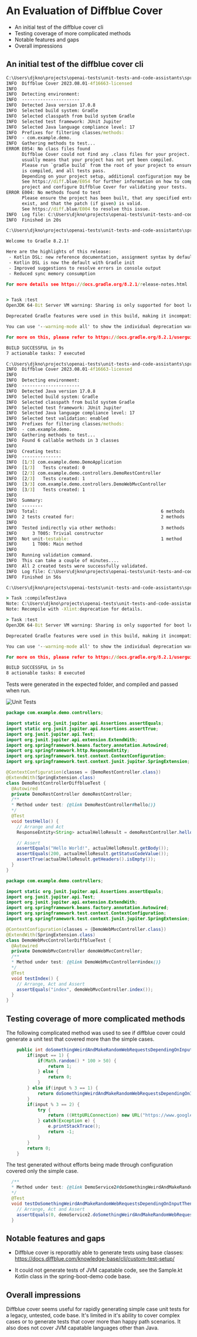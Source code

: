 
An Evaluation of Diffblue Cover
================================================

* An initial test of the diffblue cover cli
* Testing coverage of more complicated methods
* Notable features and gaps
* Overall impressions


An initial test of the diffblue cover cli
------------------------------------------------
```cmd
C:\Users\djkno\projects\openai-tests\unit-tests-and-code-assistants\spring-boot-demo>dcover create com.example.demo.
INFO  Diffblue Cover 2023.08.01-4f16663-licensed
INFO
INFO  Detecting environment:
INFO  ----------------------
INFO  Detected Java version 17.0.8
INFO  Selected build system: Gradle
INFO  Selected classpath from build system Gradle
INFO  Selected test framework: JUnit Jupiter
INFO  Selected Java language compliance level: 17
INFO  Prefixes for filtering classes/methods:
INFO  - com.example.demo.
INFO  Gathering methods to test...
ERROR E054: No class files found
      Diffblue Cover could not find any .class files for your project. This
      usually means that your project has not yet been compiled.
      Please run `gradle build` from the root of your project to ensure the project
      is compiled, and all tests pass.
      Depending on your project setup, additional configuration may be required.
      See https://diff.blue/E054 for further information on how to compile your
      project and configure Diffblue Cover for validating your tests.
ERROR E004: No methods found to test
      Please ensure the project has been built, that any specified entry points
      exist, and that the patch (if given) is valid.
      See https://diff.blue/E004 to resolve this issue.
INFO  Log file: C:\Users\djkno\projects\openai-tests\unit-tests-and-code-assistants\spring-boot-demo\.diffblue\log\user-20230816T133609.log
INFO  Finished in 20s
```


```cmd
C:\Users\djkno\projects\openai-tests\unit-tests-and-code-assistants\spring-boot-demo>gradlew build

Welcome to Gradle 8.2.1!

Here are the highlights of this release:
 - Kotlin DSL: new reference documentation, assignment syntax by default
 - Kotlin DSL is now the default with Gradle init
 - Improved suggestions to resolve errors in console output
 - Reduced sync memory consumption

For more details see https://docs.gradle.org/8.2.1/release-notes.html


> Task :test
OpenJDK 64-Bit Server VM warning: Sharing is only supported for boot loader classes because bootstrap classpath has been appended

Deprecated Gradle features were used in this build, making it incompatible with Gradle 9.0.

You can use '--warning-mode all' to show the individual deprecation warnings and determine if they come from your own scripts or plugins.

For more on this, please refer to https://docs.gradle.org/8.2.1/userguide/command_line_interface.html#sec:command_line_warnings in the Gradle documentation.

BUILD SUCCESSFUL in 9s
7 actionable tasks: 7 executed
```

```cmd
C:\Users\djkno\projects\openai-tests\unit-tests-and-code-assistants\spring-boot-demo>dcover create com.example.demo.
INFO  Diffblue Cover 2023.08.01-4f16663-licensed
INFO
INFO  Detecting environment:
INFO  ----------------------
INFO  Detected Java version 17.0.8
INFO  Selected build system: Gradle
INFO  Selected classpath from build system Gradle
INFO  Selected test framework: JUnit Jupiter
INFO  Selected Java language compliance level: 17
INFO  Selected test validation: enabled
INFO  Prefixes for filtering classes/methods:
INFO  - com.example.demo.
INFO  Gathering methods to test...
INFO  Found 6 callable methods in 3 classes
INFO
INFO  Creating tests:
INFO  ---------------
INFO  [1/3] com.example.demo.DemoApplication
INFO  [1/3]   Tests created: 0
INFO  [2/3] com.example.demo.controllers.DemoRestController
INFO  [2/3]   Tests created: 1
INFO  [3/3] com.example.demo.controllers.DemoWebMvcController
INFO  [3/3]   Tests created: 1
INFO
INFO  Summary:
INFO  --------
INFO  Total:                                               6 methods
INFO  2 tests created for:                                 2 methods
INFO
INFO  Tested indirectly via other methods:                 3 methods
INFO      3 T005: Trivial constructor
INFO  Not unit-testable:                                   1 method
INFO      1 T006: Main method
INFO
INFO  Running validation command.
INFO  This can take a couple of minutes....
INFO  All 2 created tests were successfully validated.
INFO  Log file: C:\Users\djkno\projects\openai-tests\unit-tests-and-code-assistants\spring-boot-demo\.diffblue\log\user-20230816T133911.log
INFO  Finished in 56s
```

```cmd
C:\Users\djkno\projects\openai-tests\unit-tests-and-code-assistants\spring-boot-demo>gradlew clean build test

> Task :compileTestJava
Note: C:\Users\djkno\projects\openai-tests\unit-tests-and-code-assistants\spring-boot-demo\src\test\java\com\example\demo\controllers\DemoRestControllerDiffblueTest.java uses or overrides a deprecated API.
Note: Recompile with -Xlint:deprecation for details.

> Task :test
OpenJDK 64-Bit Server VM warning: Sharing is only supported for boot loader classes because bootstrap classpath has been appended

Deprecated Gradle features were used in this build, making it incompatible with Gradle 9.0.

You can use '--warning-mode all' to show the individual deprecation warnings and determine if they come from your own scripts or plugins.

For more on this, please refer to https://docs.gradle.org/8.2.1/userguide/command_line_interface.html#sec:command_line_warnings in the Gradle documentation.

BUILD SUCCESSFUL in 5s
8 actionable tasks: 8 executed
```

Tests were generated in the expected folder, and compiled and passed when run.

![Unit Tests](diffblue-cover-unit-tests1.png)


```java
package com.example.demo.controllers;

import static org.junit.jupiter.api.Assertions.assertEquals;
import static org.junit.jupiter.api.Assertions.assertTrue;
import org.junit.jupiter.api.Test;
import org.junit.jupiter.api.extension.ExtendWith;
import org.springframework.beans.factory.annotation.Autowired;
import org.springframework.http.ResponseEntity;
import org.springframework.test.context.ContextConfiguration;
import org.springframework.test.context.junit.jupiter.SpringExtension;

@ContextConfiguration(classes = {DemoRestController.class})
@ExtendWith(SpringExtension.class)
class DemoRestControllerDiffblueTest {
  @Autowired
  private DemoRestController demoRestController;
  /**
  * Method under test: {@link DemoRestController#hello()}
  */
  @Test
  void testHello() {
    // Arrange and Act
    ResponseEntity<String> actualHelloResult = demoRestController.hello();

    // Assert
    assertEquals("Hello World!", actualHelloResult.getBody());
    assertEquals(200, actualHelloResult.getStatusCodeValue());
    assertTrue(actualHelloResult.getHeaders().isEmpty());
  }
}
```

```java
package com.example.demo.controllers;

import static org.junit.jupiter.api.Assertions.assertEquals;
import org.junit.jupiter.api.Test;
import org.junit.jupiter.api.extension.ExtendWith;
import org.springframework.beans.factory.annotation.Autowired;
import org.springframework.test.context.ContextConfiguration;
import org.springframework.test.context.junit.jupiter.SpringExtension;

@ContextConfiguration(classes = {DemoWebMvcController.class})
@ExtendWith(SpringExtension.class)
class DemoWebMvcControllerDiffblueTest {
  @Autowired
  private DemoWebMvcController demoWebMvcController;
  /**
  * Method under test: {@link DemoWebMvcController#index()}
  */
  @Test
  void testIndex() {
    // Arrange, Act and Assert
    assertEquals("index", demoWebMvcController.index());
  }
}
```

Testing coverage of more complicated methods
------------------------------------------------

The following complicated method was used to see if diffblue cover could generate a unit test that covered more than
the simple cases.
```java
    public int doSomethingWeirdAndMakeRandomWebRequestsDependingOnInputThenReturnAnInt(int input) {
        if(input == 1) {
            if(Math.random() * 100 > 50) {
                return 1;
            } else {
                return 0;
            }
        } else if(input % 3 == 1) {
            return doSomethingWeirdAndMakeRandomWebRequestsDependingOnInputThenReturnAnInt(1);
        }
        if(input % 3 == 2) {
            try {
                return ((HttpURLConnection) new URL("https://www.google.com").openConnection()).getResponseCode();
            } catch(Exception e) {
                e.printStackTrace();
                return -1;
            }
        }
        return 0;
    }
```

The test generated without efforts being made through configuration covered only the simple case.
```java
  /**
  * Method under test: {@link DemoService2#doSomethingWeirdAndMakeRandomWebRequestsDependingOnInputThenReturnAnInt(int)}
  */
  @Test
  void testDoSomethingWeirdAndMakeRandomWebRequestsDependingOnInputThenReturnAnInt() {
    // Arrange, Act and Assert
    assertEquals(0, demoService2.doSomethingWeirdAndMakeRandomWebRequestsDependingOnInputThenReturnAnInt(-1));
  }
```

Notable features and gaps
------------------------------------------------

 * Diffblue cover is reporatbly able to generate tests using base classes: 
   https://docs.diffblue.com/knowledge-base/cli/custom-test-setup/

 * It could not generate tests of JVM capatable code, see the Sample.kt Kotlin class in the spring-boot-demo code base.

Overall impressions
------------------------------------------------

Diffblue cover seems useful for rapidly generating simple case unit tests for a legacy, untested, code base. It's
limited in it's ability to cover complex cases or to generate tests that cover more than happy path scenarios. It also
does not cover JVM capatable languages other than Java.